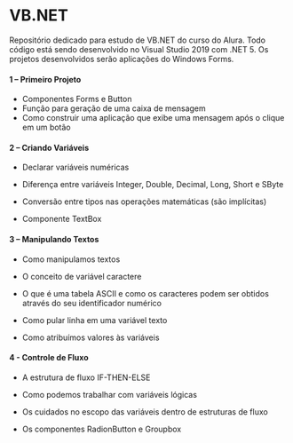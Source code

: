 # VB.NET

Repositório dedicado para estudo de VB.NET do curso do Alura. Todo código está sendo desenvolvido no Visual Studio 2019 com .NET 5. Os projetos desenvolvidos serão aplicações do Windows Forms.



#### 1 – Primeiro Projeto

- Componentes Forms e Button
-  Função para geração de uma caixa de mensagem
-  Como construir uma aplicação que exibe uma mensagem após o clique em um botão



 #### 2 – Criando Variáveis

- Declarar variáveis numéricas

- Diferença entre variáveis Integer, Double, Decimal, Long, Short e SByte

- Conversão entre tipos nas operações matemáticas (são implícitas)

- Componente TextBox

 

#### 3 – Manipulando Textos

- Como manipulamos textos

- O conceito de variável caractere

- O que é uma tabela ASCII e como os caracteres podem ser obtidos através do seu identificador numérico

- Como pular linha em uma variável texto

- Como atribuímos valores às variáveis

 

#### 4 - Controle de Fluxo

- A estrutura de fluxo IF-THEN-ELSE

- Como podemos trabalhar com variáveis lógicas

- Os cuidados no escopo das variáveis dentro de estruturas de fluxo

- Os componentes RadionButton e Groupbox



